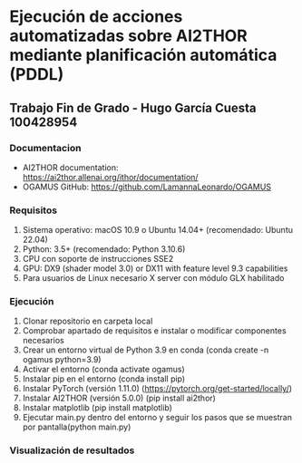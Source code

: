 # Ejecución de acciones automatizadas sobre AI2THOR mediante planificación automática (PDDL)

## Trabajo Fin de Grado - Hugo García Cuesta 100428954

### Documentacion
- AI2THOR documentation: https://ai2thor.allenai.org/ithor/documentation/
- OGAMUS GitHub: https://github.com/LamannaLeonardo/OGAMUS

### Requisitos
1. Sistema operativo: macOS 10.9 o Ubuntu 14.04+ (recomendado: Ubuntu 22.04)
2. Python: 3.5+ (recomendado: Python 3.10.6)
3. CPU con soporte de instrucciones SSE2
4. GPU: DX9 (shader model 3.0) or DX11 with feature level 9.3 capabilities
5. Para usuarios de Linux necesario X server con módulo GLX habilitado

### Ejecución
1. Clonar repositorio en carpeta local
2. Comprobar apartado de requisitos e instalar o modificar componentes necesarios
3. Crear un entorno virtual de Python 3.9 en conda (conda create -n ogamus python=3.9)
4. Activar el entorno (conda activate ogamus)
5. Instalar pip en el entorno (conda install pip)
6. Instalar PyTorch (versión 1.11.0) (https://pytorch.org/get-started/locally/)
7. Instalar AI2THOR (versión 5.0.0) (pip install ai2thor)
8. Instalar matplotlib (pip install matplotlib)
9. Ejecutar main.py dentro del entorno y seguir los pasos que se muestran por pantalla(python main.py)

### Visualización de resultados



